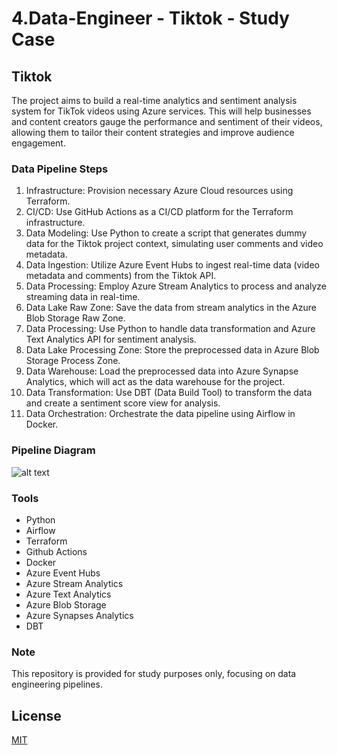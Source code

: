 # 4.Data-Engineer - Tiktok - Study Case

## Tiktok

The project aims to build a real-time analytics and sentiment analysis system for TikTok videos using Azure services. This will help businesses and content creators gauge the performance and sentiment of their videos, allowing them to tailor their content strategies and improve audience engagement.

### Data Pipeline Steps

1. Infrastructure: Provision necessary Azure Cloud resources using Terraform.
2. CI/CD: Use GitHub Actions as a CI/CD platform for the Terraform infrastructure.
3. Data Modeling: Use Python to create a script that generates dummy data for the Tiktok project context, simulating user comments and video metadata.
4. Data Ingestion: Utilize Azure Event Hubs to ingest real-time data (video metadata and comments) from the Tiktok API.
5. Data Processing: Employ Azure Stream Analytics to process and analyze streaming data in real-time.
6. Data Lake Raw Zone: Save the data from stream analytics in the Azure Blob Storage Raw Zone.
7. Data Processing: Use Python to handle data transformation and Azure Text Analytics API for sentiment analysis.
8. Data Lake Processing Zone: Store the preprocessed data in Azure Blob Storage Process Zone.
9. Data Warehouse: Load the preprocessed data into Azure Synapse Analytics, which will act as the data warehouse for the project.
10. Data Transformation: Use DBT (Data Build Tool) to transform the data and create a sentiment score view for analysis.
11. Data Orchestration: Orchestrate the data pipeline using Airflow in Docker.

### Pipeline Diagram

![alt text](https://github.com/makima0499/4.Data-Engineer/blob/main/4.DataPipeline.png)

### Tools

* Python
* Airflow
* Terraform
* Github Actions
* Docker
* Azure Event Hubs
* Azure Stream Analytics
* Azure Text Analytics
* Azure Blob Storage
* Azure Synapses Analytics
* DBT

### Note

This repository is provided for study purposes only, focusing on data engineering pipelines.

## License

[MIT](https://choosealicense.com/licenses/mit/)
